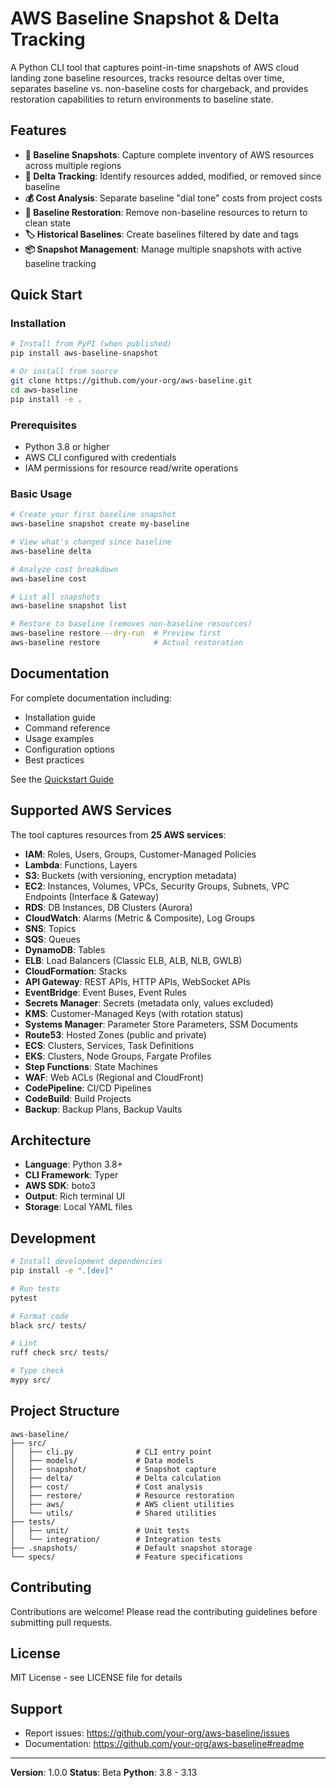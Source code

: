 # AWS Baseline Snapshot & Delta Tracking

A Python CLI tool that captures point-in-time snapshots of AWS cloud landing zone baseline resources, tracks resource deltas over time, separates baseline vs. non-baseline costs for chargeback, and provides restoration capabilities to return environments to baseline state.

## Features

- **📸 Baseline Snapshots**: Capture complete inventory of AWS resources across multiple regions
- **🔄 Delta Tracking**: Identify resources added, modified, or removed since baseline
- **💰 Cost Analysis**: Separate baseline "dial tone" costs from project costs
- **🔧 Baseline Restoration**: Remove non-baseline resources to return to clean state
- **🏷️ Historical Baselines**: Create baselines filtered by date and tags
- **📦 Snapshot Management**: Manage multiple snapshots with active baseline tracking

## Quick Start

### Installation

```bash
# Install from PyPI (when published)
pip install aws-baseline-snapshot

# Or install from source
git clone https://github.com/your-org/aws-baseline.git
cd aws-baseline
pip install -e .
```

### Prerequisites

- Python 3.8 or higher
- AWS CLI configured with credentials
- IAM permissions for resource read/write operations

### Basic Usage

```bash
# Create your first baseline snapshot
aws-baseline snapshot create my-baseline

# View what's changed since baseline
aws-baseline delta

# Analyze cost breakdown
aws-baseline cost

# List all snapshots
aws-baseline snapshot list

# Restore to baseline (removes non-baseline resources)
aws-baseline restore --dry-run  # Preview first
aws-baseline restore            # Actual restoration
```

## Documentation

For complete documentation including:
- Installation guide
- Command reference
- Usage examples
- Configuration options
- Best practices

See the [Quickstart Guide](specs/001-aws-baseline-snapshot/quickstart.md)

## Supported AWS Services

The tool captures resources from **25 AWS services**:

- **IAM**: Roles, Users, Groups, Customer-Managed Policies
- **Lambda**: Functions, Layers
- **S3**: Buckets (with versioning, encryption metadata)
- **EC2**: Instances, Volumes, VPCs, Security Groups, Subnets, VPC Endpoints (Interface & Gateway)
- **RDS**: DB Instances, DB Clusters (Aurora)
- **CloudWatch**: Alarms (Metric & Composite), Log Groups
- **SNS**: Topics
- **SQS**: Queues
- **DynamoDB**: Tables
- **ELB**: Load Balancers (Classic ELB, ALB, NLB, GWLB)
- **CloudFormation**: Stacks
- **API Gateway**: REST APIs, HTTP APIs, WebSocket APIs
- **EventBridge**: Event Buses, Event Rules
- **Secrets Manager**: Secrets (metadata only, values excluded)
- **KMS**: Customer-Managed Keys (with rotation status)
- **Systems Manager**: Parameter Store Parameters, SSM Documents
- **Route53**: Hosted Zones (public and private)
- **ECS**: Clusters, Services, Task Definitions
- **EKS**: Clusters, Node Groups, Fargate Profiles
- **Step Functions**: State Machines
- **WAF**: Web ACLs (Regional and CloudFront)
- **CodePipeline**: CI/CD Pipelines
- **CodeBuild**: Build Projects
- **Backup**: Backup Plans, Backup Vaults

## Architecture

- **Language**: Python 3.8+
- **CLI Framework**: Typer
- **AWS SDK**: boto3
- **Output**: Rich terminal UI
- **Storage**: Local YAML files

## Development

```bash
# Install development dependencies
pip install -e ".[dev]"

# Run tests
pytest

# Format code
black src/ tests/

# Lint
ruff check src/ tests/

# Type check
mypy src/
```

## Project Structure

```
aws-baseline/
├── src/
│   ├── cli.py              # CLI entry point
│   ├── models/             # Data models
│   ├── snapshot/           # Snapshot capture
│   ├── delta/              # Delta calculation
│   ├── cost/               # Cost analysis
│   ├── restore/            # Resource restoration
│   ├── aws/                # AWS client utilities
│   └── utils/              # Shared utilities
├── tests/
│   ├── unit/               # Unit tests
│   └── integration/        # Integration tests
├── .snapshots/             # Default snapshot storage
└── specs/                  # Feature specifications
```

## Contributing

Contributions are welcome! Please read the contributing guidelines before submitting pull requests.

## License

MIT License - see LICENSE file for details

## Support

- Report issues: https://github.com/your-org/aws-baseline/issues
- Documentation: https://github.com/your-org/aws-baseline#readme

---

**Version**: 1.0.0
**Status**: Beta
**Python**: 3.8 - 3.13
